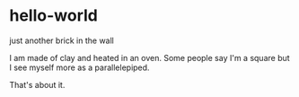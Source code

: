 # hello-world
just another brick in the wall

I am made of clay and heated in an oven. Some people say I'm a square but I see myself more as a parallelepiped.

That's about it.
